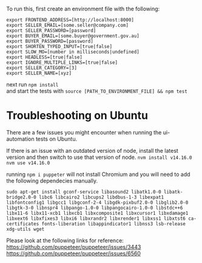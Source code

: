 To run this, first create an environment file with the following:

```
export FRONTEND_ADDRESS=[http://localhost:8000]
export SELLER_EMAIL=[some.seller@company.com]
export SELLER_PASSWORD=[password]
export BUYER_EMAIL=[some.buyer@government.gov.au]
export BUYER_PASSWORD=[password]
export SHORTEN_TYPED_INPUT=[true|false]
export SLOW_MO=[number in milliseconds|undefined]
export HEADLESS=[true|false]
export IGNORE_MULTIPLE_LINKS=[true|false]
export SELLER_CATEGORY=[3]
export SELLER_NAME=[xyz]
```

next run `npm install`  
and start the tests with `source [PATH_TO_ENVIRONMENT_FILE] && npm test`


# Troubleshooting on Ubuntu
There are a few issues you might encounter when running the ui-automation tests on Ubuntu.

If there is an issue with an outdated version of node, install the latest version and then switch to use that version of node.
`nvm install v14.16.0`
`nvm use v14.16.0`

running `npm i puppeter` will not install Chromium and you will need to add the following dependecies manually.

`sudo apt-get install gconf-service libasound2 libatk1.0-0 libatk-bridge2.0-0 libc6 libcairo2 libcups2 libdbus-1-3 libexpat1 libfontconfig1 libgcc1 libgconf-2-4 libgdk-pixbuf2.0-0 libglib2.0-0 libgtk-3-0 libnspr4 libpango-1.0-0 libpangocairo-1.0-0 libstdc++6 libx11-6 libx11-xcb1 libxcb1 libxcomposite1 libxcursor1 libxdamage1 libxext6 libxfixes3 libxi6 libxrandr2 libxrender1 libxss1 libxtst6 ca-certificates fonts-liberation libappindicator1 libnss3 lsb-release xdg-utils wget`


Please look at the following links for reference:
https://github.com/puppeteer/puppeteer/issues/3443
https://github.com/puppeteer/puppeteer/issues/6560
